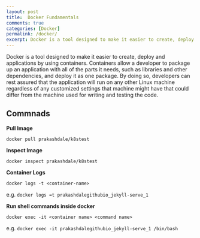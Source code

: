```yaml
---
layout: post
title:  Docker Fundamentals
comments: true
categories: [Docker]
permalink: /docker/
excerpt: Docker is a tool designed to make it easier to create, deploy and applications by using containers. 
---
```


Docker is a tool designed to make it easier to create, deploy and applications by using containers. Containers allow a developer to package up an application with all of the parts it needs, such as libraries and other dependencies, and deploy it as one package. By doing so, developers can rest assured that the application will run on any other Linux machine regardless of any customized settings that machine might have that could differ from the machine used for writing and testing the code.

## Commnads

**Pull Image**

`docker pull prakashdale/k8stest`

**Inspect Image**

`docker inspect prakashdale/k8stest`

**Container Logs**

`docker logs -t <container-name>`

e.g. `docker logs =t prakashdalegithubio_jekyll-serve_1`

**Run shell commands inside docker**

`docker exec -it <container name> <command name>`

e.g. `docker exec -it prakashdalegithubio_jekyll-serve_1 /bin/bash`

